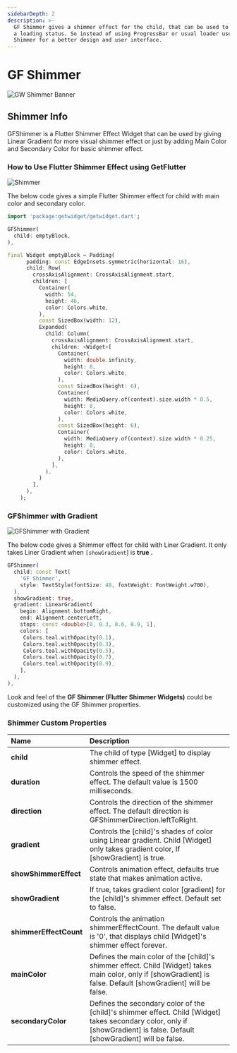 ```yaml
---
sidebarDepth: 2
description: >-
  GF Shimmer gives a shimmer effect for the child, that can be used to indicate
  a loading status. So instead of using ProgressBar or usual loader use GF
  Shimmer for a better design and user interface.
---
```


# GF Shimmer

![GW Shimmer Banner](https://ik.imagekit.io/ionicfirebaseapp/getwidget/docs/tr:w-800,f-auto/shimmer_kb-ZpQnB5.png)

## Shimmer Info

GFShimmer is a Flutter Shimmer Effect Widget that can be used by giving Linear Gradient for more visual shimmer effect or just by adding Main Color and Secondary Color for basic shimmer effect.

### How to Use Flutter Shimmer Effect using GetFlutter

![Shimmer](https://ik.imagekit.io/ionicfirebaseapp/getwidget/docs/tr:w-800,f-auto/Basic_3x_pRKTr4X6_r.png)

The below code gives a simple Flutter Shimmer effect for child with main color and secondary color.

```dart
import 'package:getwidget/getwidget.dart';

GFShimmer(
  child: emptyBlock,
),

final Widget emptyBlock = Padding(
      padding: const EdgeInsets.symmetric(horizontal: 16),
      child: Row(
        crossAxisAlignment: CrossAxisAlignment.start,
        children: [
          Container(
            width: 54,
            height: 46,
            color: Colors.white,
          ),
          const SizedBox(width: 12),
          Expanded(
            child: Column(
              crossAxisAlignment: CrossAxisAlignment.start,
              children: <Widget>[
                Container(
                  width: double.infinity,
                  height: 8,
                  color: Colors.white,
                ),
                const SizedBox(height: 6),
                Container(
                  width: MediaQuery.of(context).size.width * 0.5,
                  height: 8,
                  color: Colors.white,
                ),
                const SizedBox(height: 6),
                Container(
                  width: MediaQuery.of(context).size.width * 0.25,
                  height: 8,
                  color: Colors.white,
                ),
              ],
            ),
          )
        ],
      ),
    );
```

### GFShimmer with Gradient

![GFShimmer with Gradient](https://ik.imagekit.io/ionicfirebaseapp/getwidget/docs/tr:w-800,f-auto/text_3x_fzYT22T5N.png)

The below code gives a Shimmer effect for child with Liner Gradient. It only takes Liner Gradient when `[showGradient`\] is **true .**

```dart
GFShimmer(
  child: const Text(
    'GF Shimmer',
    style: TextStyle(fontSize: 48, fontWeight: FontWeight.w700),
  ),
  showGradient: true,
  gradient: LinearGradient(
    begin: Alignment.bottomRight,
    end: Alignment.centerLeft,
    stops: const <double>[0, 0.3, 0.6, 0.9, 1],
    colors: [
     Colors.teal.withOpacity(0.1),
     Colors.teal.withOpacity(0.3),
     Colors.teal.withOpacity(0.5),
     Colors.teal.withOpacity(0.7),
     Colors.teal.withOpacity(0.9),
    ],
  ),
),
```

Look and feel of the **GF Shimmer \(Flutter Shimmer Widgets\)** could be customized using the GF Shimmer properties.

### Shimmer Custom Properties

| Name | Description |
| :--- | :--- |
| **child** | The child of type \[Widget\] to display shimmer effect. |
| **duration** | Controls the speed of the shimmer effect. The default value is 1500 milliseconds. |
| **direction** | Controls the direction of the shimmer effect. The default direction is GFShimmerDirection.leftToRight. |
| **gradient** | Controls the \[child\]'s shades of color using Linear gradient. Child \[Widget\] only takes gradient color, If \[showGradient\] is true. |
| **showShimmerEffect** | Controls animation effect, defaults true state that makes animation active. |
| **showGradient** | If true, takes gradient color \[gradient\] for the \[child\]'s shimmer effect. Default set to false. |
| **shimmerEffectCount** | Controls the animation shimmerEffectCount. The default value is '0', that displays child \[Widget\]'s shimmer effect forever. |
| **mainColor** | Defines the main color of the \[child\]'s shimmer effect. Child \[Widget\] takes main color, only if \[showGradient\] is false. Default \[showGradient\] will be false. |
| **secondaryColor** | Defines the secondary color of the \[child\]'s shimmer effect. Child \[Widget\] takes secondary color, only if \[showGradient\] is false. Default \[showGradient\] will be false. |

